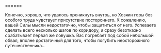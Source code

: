 ======

Конечно, хорошо, что удалось проникнуть внутрь, но Хозяин горы без особого труда чувствует присутствие постороннего. К сожалению, вашей Силы мысли недостаточно, чтобы защититься от него. Успеваете сделать всего несколько шагов по коридору, и сразу безотказно срабатывает первая же ловушка. Вас погребает под собой небольшой обвал, вполне достаточный для того, чтобы погубить неосторожного путешественника...

